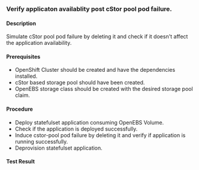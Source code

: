 ### Verify applicaton availablity post cStor pool pod failure.

#### Description
Simulate cStor pool pod failure by deleting it and check if it doesn't affect the application availability.

#### Prerequisites
- OpenShift Cluster should be created and have the dependencies installed.
- cStor based storage pool should have been created.
- OpenEBS storage class should be created with the desired storage pool claim.

#### Procedure
- Deploy statefulset application consuming OpenEBS Volume.
- Check if the application is deployed successfully.
- Induce cstor-pool pod failure by deleting it and verify if application is running successfully.
- Deprovision statefulset application.

#### Test Result

